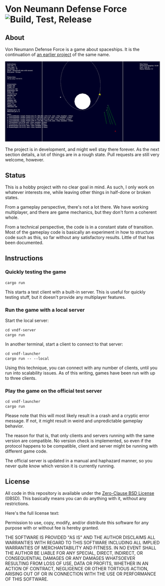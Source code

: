 # Von Neumann Defense Force ![Build, Test, Release](https://github.com/hannobraun/vndf/workflows/Build,%20Test,%20Release/badge.svg)

## About

Von Neumann Defense Force is a game about spaceships. It is the continuation of [an earlier project](https://github.com/hannobraun/vndf-2016) of the same name.

![a screenshot from the game](screenshot_2020-02-25.png)

The project is in development, and might well stay there forever. As the next section details, a lot of things are in a rough state. Pull requests are still very welcome, however.

## Status

This is a hobby project with no clear goal in mind. As such, I only work on whatever interests me, while leaving other things in half-done or broken states.

From a gameplay perspective, there's not a lot there. We have working multiplayer, and there are game mechanics, but they don't form a coherent whole.

From a technical perspective, the code is in a constant state of transition. Most of the gameplay code is basically an experiment in how to structure code such as this, so far without any satisfactory results. Little of that has been documented.

## Instructions

### Quickly testing the game

```
cargo run
```

This starts a test client with a built-in server. This is useful for quickly testing stuff, but it doesn't provide any multiplayer features.

### Run the game with a local server

Start the local server:
```
cd vndf-server
cargo run
```

In another terminal, start a client to connect to that server:
```
cd vndf-launcher
cargo run -- --local
```

Using this technique, you can connect with any number of clients, until you run into scalability issues. As of this writing, games have been run with up to three clients.

### Play the game on the official test server

```
cd vndf-launcher
cargo run
```

Please note that this will most likely result in a crash and a cryptic error message. If not, it might result in weird and unpredictable gameplay behavior.

The reason for that is, that only clients and servers running with the same version are compatible. No version check is implemented, so even if the protocol happens to be compatible, client and server might be running with different game code.

The official server is updated in a manual and haphazard manner, so you never quite know which version it is currently running.

## License

All code in this repository is available under the [Zero-Clause BSD License](https://opensource.org/licenses/0BSD) (0BSD). This basically means you can do anything with it, without any restrictions.

Here's the full license text:

Permission to use, copy, modify, and/or distribute this software for any purpose with or without fee is hereby granted.

THE SOFTWARE IS PROVIDED "AS IS" AND THE AUTHOR DISCLAIMS ALL WARRANTIES WITH REGARD TO THIS SOFTWARE INCLUDING ALL IMPLIED WARRANTIES OF MERCHANTABILITY AND FITNESS. IN NO EVENT SHALL THE AUTHOR BE LIABLE FOR ANY SPECIAL, DIRECT, INDIRECT, OR CONSEQUENTIAL DAMAGES OR ANY DAMAGES WHATSOEVER RESULTING FROM LOSS OF USE, DATA OR PROFITS, WHETHER IN AN ACTION OF CONTRACT, NEGLIGENCE OR OTHER TORTIOUS ACTION, ARISING OUT OF OR IN CONNECTION WITH THE USE OR PERFORMANCE OF THIS SOFTWARE.
